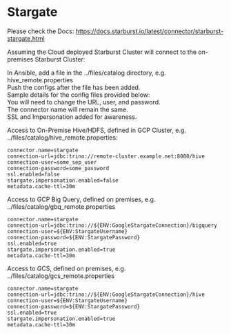 # Stargate

Please check the Docs:
https://docs.starburst.io/latest/connector/starburst-stargate.html </br>

Assuming the Cloud deployed Starburst Cluster will connect to the on-premises Starburst Cluster:

In Ansible, add a file in the ../files/catalog directory, e.g. hive_remote.properties</br>
Push the configs after the file has been added. </br>
Sample details for the config files provided below:</br>
You will need to change the URL, user, and password. </br>
The connector name will remain the same.</br>
SSL and Impersonation added for awareness.

Access to On-Premise Hive/HDFS, defined in GCP Cluster, e.g. ../files/catalog/hive_remote.properties:

    connector.name=stargate
    connection-url=jdbc:trino://remote-cluster.example.net:8080/hive
    connection-user=some_sep_user
    connection-password=some_password
    ssl.enabled=false
    stargate.impersonation.enabled=false
    metadata.cache-ttl=30m

Access to GCP Big Query, defined on premises, e.g. ../files/catalog/gbq_remote.properties

    connector.name=stargate
    connection-url=jdbc:trino://${ENV:GoogleStargateConnection}/bigquery
    connection-user=${ENV:StargateUsername}
    connection-password=${ENV:StargatePassword}
    ssl.enabled=true
    stargate.impersonation.enabled=true
    metadata.cache-ttl=30m
    
Access to GCS, defined on premises, e.g. ../files/catalog/gcs_remote.properties

    connector.name=stargate
    connection-url=jdbc:trino://${ENV:GoogleStargateConnection}/hive
    connection-user=${ENV:StargateUsername}
    connection-password=${ENV:StargatePassword}
    ssl.enabled=true
    stargate.impersonation.enabled=true
    metadata.cache-ttl=30m
